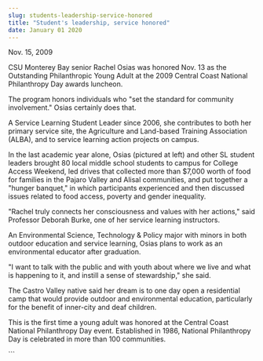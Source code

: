 ```yaml
---
slug: students-leadership-service-honored
title: "Student's leadership, service honored"
date: January 01 2020
---
```


 
<p>Nov. 15, 2009</p>
<p>
  CSU Monterey Bay senior Rachel Osias was honored Nov. 13 as the Outstanding
  Philanthropic Young Adult at the 2009 Central Coast National Philanthropy Day
  awards luncheon.
</p>
<p>
  The program honors individuals who "set the standard for community
  involvement." Osias certainly does that.
</p>
<p>
  A Service Learning Student Leader since 2006, she contributes to both her
  primary service site, the Agriculture and Land-based Training Association
  (ALBA), and to service learning action projects on campus.
</p>
<p>
  In the last academic year alone, Osias (pictured at left) and other SL student
  leaders brought 80 local middle school students to campus for College Access
  Weekend, led drives that collected more than $7,000 worth of food for families
  in the Pajaro Valley and Alisal communities, and put together a "hunger
  banquet," in which participants experienced and then discussed issues related
  to food access, poverty and gender inequality.
</p>
<p>
  "Rachel truly connects her consciousness and values with her actions," said
  Professor Deborah Burke, one of her service learning instructors.
</p>
<p>
  An Environmental Science, Technology &amp; Policy major with minors in both
  outdoor education and service learning, Osias plans to work as an
  environmental educator after graduation.
</p>
<p>
  "I want to talk with the public and with youth about where we live and what is
  happening to it, and instill a sense of stewardship," she said.
</p>
<p>
  The Castro Valley native said her dream is to one day open a residential camp
  that would provide outdoor and environmental education, particularly for the
  benefit of inner-city and deaf children.
</p>
<p>
  This is the first time a young adult was honored at the Central Coast National
  Philanthropy Day event. Established in 1986, National Philanthropy Day is
  celebrated in more than 100 communities.
</p>
<p></p>
```
